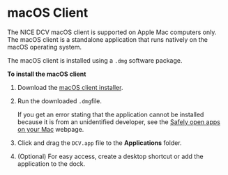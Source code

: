 # macOS Client<a name="client-mac"></a>

The NICE DCV macOS client is supported on Apple Mac computers only\. The macOS client is a standalone application that runs natively on the macOS operating system\.

The macOS client is installed using a `.dmg` software package\.

**To install the macOS client**

1. Download the [macOS client installer](https://d1uj6qtbmh3dt5.cloudfront.net/2020.0/Clients/nice-dcv-viewer-2020.0.1710.dmg)\.

1. Run the downloaded `.dmg`file\.

   If you get an error stating that the application cannot be installed because it is from an unidentified developer, see the [Safely open apps on your Mac](https://support.apple.com/en-ie/HT202491) webpage\.

1. Click and drag the `DCV.app` file to the **Applications** folder\.

1. \(Optional\) For easy access, create a desktop shortcut or add the application to the dock\.